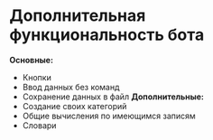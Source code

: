 # Дополнительная функциональность бота
**Основные:**
* Кнопки
* Ввод данных без команд
* Сохранение данных в файл
**Дополнительные:**
* Создание своих категорий
* Общие вычисления по имеющимся записям
* Словари